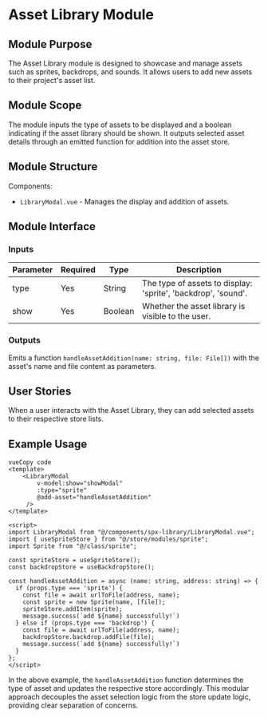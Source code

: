 # Asset Library Module

## Module Purpose

The Asset Library module is designed to showcase and manage assets such as sprites, backdrops, and sounds. It allows users to add new assets to their project's asset list.

## Module Scope

The module inputs the type of assets to be displayed and a boolean indicating if the asset library should be shown. It outputs selected asset details through an emitted function for addition into the asset store.

## Module Structure

Components:

- `LibraryModal.vue` - Manages the display and addition of assets.

## Module Interface

### Inputs

| Parameter | Required | Type    | Description                                                  |
| --------- | -------- | ------- | ------------------------------------------------------------ |
| type      | Yes      | String  | The type of assets to display: 'sprite', 'backdrop', 'sound'. |
| show      | Yes      | Boolean | Whether the asset library is visible to the user.            |

### Outputs

Emits a function `handleAssetAddition(name: string, file: File[])` with the asset's name and file content as parameters.

## User Stories

When a user interacts with the Asset Library, they can add selected assets to their respective store lists. 

## Example Usage

```
vueCopy code
<template>
    <LibraryModal
        v-model:show="showModal"
        :type="sprite"
        @add-asset="handleAssetAddition"
     />
</template>

<script>
import LibraryModal from "@/components/spx-library/LibraryModal.vue";
import { useSpriteStore } from "@/store/modules/sprite";
import Sprite from "@/class/sprite";

const spriteStore = useSpriteStore();
const backdropStore = useBackdropStore();

const handleAssetAddition = async (name: string, address: string) => {
  if (props.type === 'sprite') {
    const file = await urlToFile(address, name);
    const sprite = new Sprite(name, [file]);
    spriteStore.addItem(sprite);
    message.success(`add ${name} successfully!`)
  } else if (props.type === 'backdrop') {
    const file = await urlToFile(address, name);
    backdropStore.backdrop.addFile(file);
    message.success(`add ${name} successfully!`)
  }
};
</script>
```

In the above example, the `handleAssetAddition` function determines the type of asset and updates the respective store accordingly. This modular approach decouples the asset selection logic from the store update logic, providing clear separation of concerns.